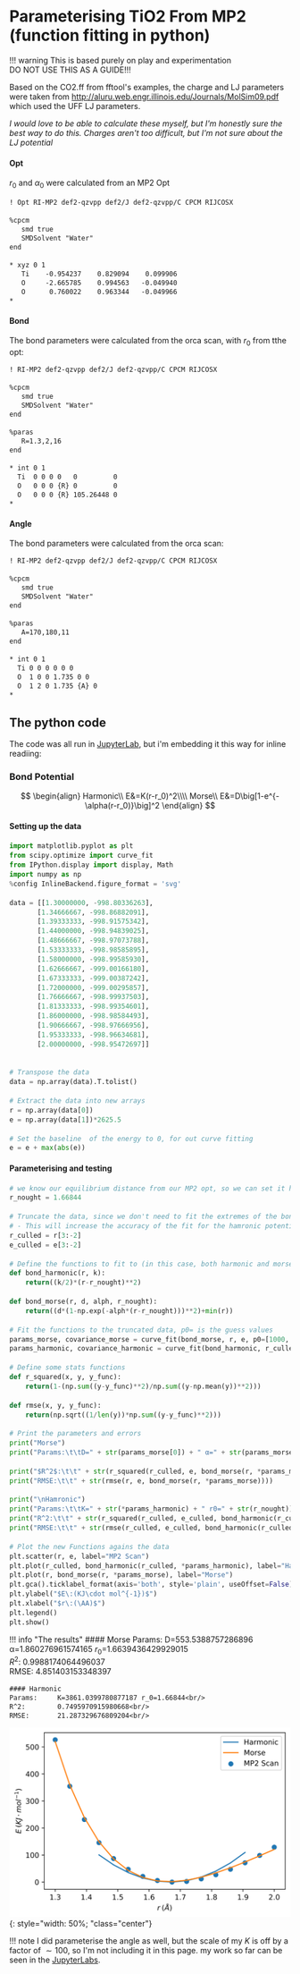 # Parameterising TiO2 From MP2 (function fitting in python)

!!! warning
	This is based purely on play and experimentation<br/>DO NOT USE THIS AS A GUIDE!!!

Based on the CO2.ff from fftool's examples, the charge and LJ parameters were taken from http://aluru.web.engr.illinois.edu/Journals/MolSim09.pdf which used the UFF LJ parameters.

*I would love to be able to calculate these myself, but I'm honestly sure the best way to do this. Charges aren't too difficult, but I'm not sure about the LJ potential*

#### Opt

$r_0$ and $\alpha_0$ were calculated from  an MP2 Opt

```
! Opt RI-MP2 def2-qzvpp def2/J def2-qzvpp/C CPCM RIJCOSX

%cpcm
   smd true
   SMDSolvent "Water"
end

* xyz 0 1
   Ti    -0.954237    0.829094    0.099906
   O     -2.665785    0.994563   -0.049940
   O      0.760022    0.963344   -0.049966
*
```

#### Bond

The bond parameters were calculated from the orca scan, with $r_0$ from tthe opt:

```
! RI-MP2 def2-qzvpp def2/J def2-qzvpp/C CPCM RIJCOSX

%cpcm
   smd true
   SMDSolvent "Water"
end

%paras
   R=1.3,2,16
end

* int 0 1
  Ti  0 0 0 0   0         0
  O   0 0 0 {R} 0         0
  O   0 0 0 {R} 105.26448 0
*
```

#### Angle

The bond parameters were calculated from the orca scan:

```
! RI-MP2 def2-qzvpp def2/J def2-qzvpp/C CPCM RIJCOSX

%cpcm
   smd true
   SMDSolvent "Water"
end

%paras
   A=170,180,11
end

* int 0 1
  Ti 0 0 0 0 0 0
  O  1 0 0 1.735 0 0
  O  1 2 0 1.735 {A} 0
*

```

## The python code

The code was  all run in [JupyterLab](http://adreasnow.com/Notebooks/fittingdata.html), but i'm embedding it this way for inline readiing:

### Bond Potential

$$
\begin{align}
Harmonic\\
E&=K(r-r_0)^2\\\\
Morse\\
E&=D\big[1-e^{-\alpha(r-r_0)}\big]^2
\end{align}
$$



#### Setting up the data 

``` python
import matplotlib.pyplot as plt
from scipy.optimize import curve_fit
from IPython.display import display, Math
import numpy as np
%config InlineBackend.figure_format = 'svg'

data = [[1.30000000, -998.80336263],
       [1.34666667, -998.86882091],
       [1.39333333, -998.91575342],
       [1.44000000, -998.94839025],
       [1.48666667, -998.97073788],
       [1.53333333, -998.98585895],
       [1.58000000, -998.99585930],
       [1.62666667, -999.00166180],
       [1.67333333, -999.00387242],
       [1.72000000, -999.00295857],
       [1.76666667, -998.99937503],
       [1.81333333, -998.99354601],
       [1.86000000, -998.98584493],
       [1.90666667, -998.97666956],
       [1.95333333, -998.96634681],
       [2.00000000, -998.95472697]]


# Transpose the data
data = np.array(data).T.tolist() 

# Extract the data into new arrays
r = np.array(data[0])
e = np.array(data[1])*2625.5

# Set the baseline  of the energy to 0, for out curve fitting
e = e + max(abs(e))
```

#### Parameterising and testing

```python
# we know our equilibrium distance from our MP2 opt, so we can set it here
r_nought = 1.66844

# Truncate the data, since we don't need to fit the extremes of the bond length
# - This will increase the accuracy of the fit for the hamronic potential and will not be used for the morse potential
r_culled = r[3:-2]
e_culled = e[3:-2]

# Define the functions to fit to (in this case, both harmonic and morse)
def bond_harmonic(r, k):
    return((k/2)*(r-r_nought)**2)

def bond_morse(r, d, alph, r_nought):
    return((d*(1-np.exp(-alph*(r-r_nought)))**2)+min(r))    

# Fit the functions to the truncated data, p0= is the guess values
params_morse, covariance_morse = curve_fit(bond_morse, r, e, p0=[1000, 1, 1.6])
params_harmonic, covariance_harmonic = curve_fit(bond_harmonic, r_culled, e_culled, p0=[2000])

# Define some stats functions
def r_squared(x, y, y_func):
    return(1-(np.sum((y-y_func)**2)/np.sum((y-np.mean(y))**2)))

def rmse(x, y, y_func):
    return(np.sqrt((1/len(y))*np.sum((y-y_func)**2)))

# Print the parameters and errors
print("Morse")
print("Params:\t\tD=" + str(params_morse[0]) + " α=" + str(params_morse[1]) + " r0=" + str(params_morse[2]))

print("$R^2$:\t\t" + str(r_squared(r_culled, e, bond_morse(r, *params_morse))))
print("RMSE:\t\t" + str(rmse(r, e, bond_morse(r, *params_morse))))

print("\nHamronic")
print("Params:\t\tK=" + str(*params_harmonic) + " r0=" + str(r_nought))
print("R^2:\t\t" + str(r_squared(r_culled, e_culled, bond_harmonic(r_culled, *params_harmonic))))
print("RMSE:\t\t" + str(rmse(r_culled, e_culled, bond_harmonic(r_culled, *params_harmonic))))
    
# Plot the new Functions agains the data
plt.scatter(r, e, label="MP2 Scan")
plt.plot(r_culled, bond_harmonic(r_culled, *params_harmonic), label="Harmonic")
plt.plot(r, bond_morse(r, *params_morse), label="Morse")      
plt.gca().ticklabel_format(axis='both', style='plain', useOffset=False)
plt.ylabel("$E\:(KJ\cdot mol^{-1})$")
plt.xlabel("$r\:(\AA)$")
plt.legend()
plt.show()
```

!!! info "The results"
	#### Morse
	Params:		D=553.5388757286896 α=1.860276961574165 $r_0$=1.6639436429929015<br/>
	$R^2$:		0.9988174064496037<br/>
	RMSE:		4.851403153348397<br/>
	
	#### Harmonic
	Params:		K=3861.0399780877187 r_0=1.66844<br/>
	R^2:		0.7495970915980668<br/>
	RMSE:		21.287329676809204<br/>


![!harmonicandmorsepotneital](harmonicandmorsepotneital.svg){: style="width: 50%; "class="center"}

!!! note
	I did parameterise the angle as well, but the scale of my $K$ is  off by  a factor of  $\sim100$, so I'm not including it in this page. my work so far can be seen in the [JupyterLabs](http://adreasnow.com/Notebooks/fittingdata.html).